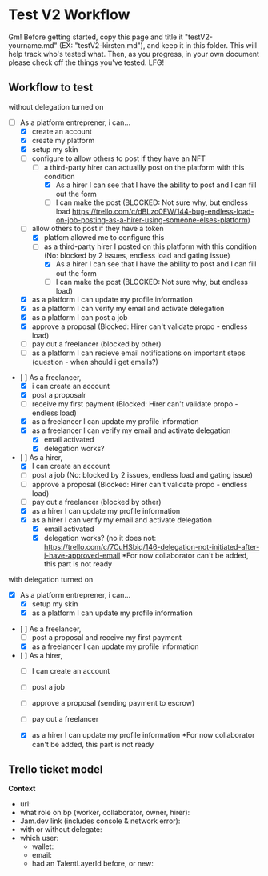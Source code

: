 # Test V2 Workflow

Gm! Before getting started, copy this page and title it "testV2-yourname.md" (EX: "testV2-kirsten.md"), and keep it in this folder. This will help track who's tested what. Then, as you progress, in your own document please check off the things you've tested. LFG!


## Workflow to test

without delegation turned on
- [ ] As a platform entreprener, i can... 
     - [X] create an account
     - [X] create my platform
     - [X] setup my skin
     - [ ] configure to allow others to post if they have an NFT 
          - [ ] a third-party hirer can actuallly post on the platform with this condition
               - [X] As a hirer I can see that I have the ability to post and I can fill out the form
               - [ ] I can make the post (BLOCKED: Not sure why, but endless load https://trello.com/c/dBLzo0EW/144-bug-endless-load-on-job-posting-as-a-hirer-using-someone-elses-platform)
     - [ ] allow others to post if they have a token
          - [X] platfom allowed me to configure this
          - [ ] as a third-party hirer I posted on this platform with this condition (No: blocked by 2 issues, endless load and gating issue)
               - [X] As a hirer I can see that I have the ability to post and I can fill out the form
               - [ ] I can make the post (BLOCKED: Not sure why, but endless load)
     - [X] as a platform I can update my profile information
     - [X] as a platform I can verify my email and activate delegation
     - [X] as a platform I can post a job
     - [X] approve a proposal (Blocked: Hirer can't validate propo - endless load)
     - [ ] pay out a freelancer (blocked by other)
     - [ ] as a platform I can recieve email notifications on important steps (question - when should i get emails?)
- [ ] As a freelancer,
     - [X] i can create an account
     - [X] post a proposalr
     - [ ] receive my first payment (Blocked: Hirer can't validate propo - endless load)
     - [X] as a freelancer I can update my profile information
     - [X] as a freelancer I can verify my email and activate delegation 
          - [X] email activated
          - [X] delegation works?
- [ ] As a hirer,
     - [X] I can create an account
     - [ ] post a job (No: blocked by 2 issues, endless load and gating issue)
     - [ ] approve a proposal (Blocked: Hirer can't validate propo - endless load)
     - [ ] pay out a freelancer (blocked by other)
     - [X] as a hirer I can update my profile information
     - [X] as a hirer I can verify my email and activate delegation
          - [X] email activated
          - [X] delegation works?  (no it does not: https://trello.com/c/7CuHSbiq/146-delegation-not-initiated-after-i-have-approved-email
*For now collaborator can't be added, this part is not ready

with delegation turned on
- [X] As a platform entreprener, i can... 
     - [X] setup my skin
     - [X] as a platform I can update my profile information
- [ ] As a freelancer,
     - [ ] post a proposal and receive my first payment 
     - [X] as a freelancer I can update my profile information
- [ ] As a hirer,
     - [ ] I can create an account
     - [ ] post a job
     - [ ] approve a proposal (sending payment to escrow)
     - [ ] pay out a freelancer
     - [X] as a hirer I can update my profile information
*For now collaborator can't be added, this part is not ready
   

## Trello ticket model

**Context**

- url: 
- what role on bp (worker, collaborator, owner, hirer): 
- Jam.dev link (includes console & network error):
- with or without delegate: 
- which user:
    - wallet:
    - email:
    - had an TalentLayerId before, or new:
